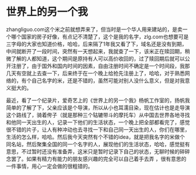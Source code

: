 # 世界上的另一个我

zhangliguo.com这个米之前就想弄来了，但当时是一个华人用来建站的，是卖一个哪个国家的房子好像，有点记不清楚了，这个是我的名字，zlg.com也想要可是三字母的大家也知道价格，哈哈，后来隔了1年我又看了下，域名还是没有到期，中间就断开了一段时间，突然有一天想起来，我就查了一下，该米正在赎回期，稍微了解的人都知道，这个期间是原持有人可以高价收回的，过了赎回期后就可以公开注册了，由于国外和国内时间的因素，自由注册时间不确定是一个时间段，我那几天有空就上去查一下，后来终于在一个晚上给抢先注册上了，哈哈，对于熟悉网络的，有个自己名字的米，还是不错的，虽然可能对别人没什么意义，但是对我意义挺大的。

最近，看了一个纪录片，爱奇艺上的《世界上的另一个我》杨帆工作室的，扬帆我简单的了解了下，父亲应该是个导演，所以从小也耳濡目染，现在估计也是走导演这个路线了，骑着侉子（就是那种三个轱辘带斗的摩托车）从中国去世界各地寻找和他同一天出生的人，记录一下他们的生活状态，一个晚上把全部都看完了，感觉很不错的片子，让人有种冲动也去寻找一下和自己同一天出生的人，你们在哪里，生活的怎么样，哈哈。然后我今天突然有个不错的idea，就是把我名字的米做个同名站，然后聚集全国的同一个名字的人，展现他们的生活状态，哈哈，感觉挺有意思，不过暂时还没有准备弄，这米只是暂时记录下自己的状态，无聊时候的碎碎念罢了。如果有精力有能力的朋友感兴趣的完全可以自己着手去弄 ，很有意思的一件事情，用心一定会做的很粗错的。

&nbsp;
